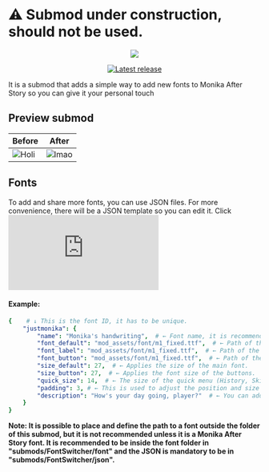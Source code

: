 # ⚠ Submod under construction, should not be used.
<p align="center">
  <img src="https://github.com/zer0fixer/MAS-FontSwitcher/assets/94260040/ecafaae0-acfc-4105-a5a0-2d5c5864e2c5">
</p>

<p align="center">
<a href="https://github.com/zer0fixer/MAS-FontSwitcher/releases/latest">
  <img alt="Latest release" src="https://img.shields.io/github/v/release/zer0fixer/MAS-Extraplus?style=for-the-badge&logo=appveyor">
</a>
</p>

It is a submod that adds a simple way to add new fonts to Monika After Story so you can give it your personal touch

## Preview submod
| Before | After |
| ------- | ------- |
| ![Holi](https://github.com/zer0fixer/MAS-FontSwitcher/assets/94260040/4602cc56-a6d4-4fec-96d3-f7be56c05508) | ![lmao](https://github.com/zer0fixer/MAS-FontSwitcher/assets/94260040/f1bafe56-62ff-4470-a5ca-ca52b6b1eb52) |

## Fonts
To add and share more fonts, you can use JSON files.
For more convenience, there will be a JSON template so you can edit it.
Click ![Here!](https://github.com/zer0fixer/resource-repository/blob/main/Template.json)

#### Example:
```yaml
{    # ↓ This is the font ID, it has to be unique.
    "justmonika": {
        "name": "Monika's handwriting",  # ← Font name, it is recommended to keep it short to avoid screen saturation.
        "font_default": "mod_assets/font/m1_fixed.ttf",  # ← Path of the main font (Game Text, Dialogue).
        "font_label": "mod_assets/font/m1_fixed.ttf",  # ← Path of the label font (General Titles).
        "font_button": "mod_assets/font/m1_fixed.ttf",  # ← Path of the button font (Options).
        "size_default": 27,  # ← Applies the size of the main font.
        "size_button": 27,  # ← Applies the font size of the buttons.
        "quick_size": 14,  # ← The size of the quick menu (History, Skip, Auto, Save, Load, Settings).
        "padding": 3, # ← This is used to adjust the position and size of the button content. Therefore you will use it in some fonts where it is necessary to modify the padding.
        "description": "How's your day going, player?"  # ← You can add a small description about the font or something else but in moderation.
    }
}
```
**Note: It is possible to place and define the path to a font outside the folder of this submod, but it is not recommended unless it is a Monika After Story font. It is recommended to be inside the font folder in "submods/FontSwitcher/font" and the JSON is mandatory to be in "submods/FontSwitcher/json".**
